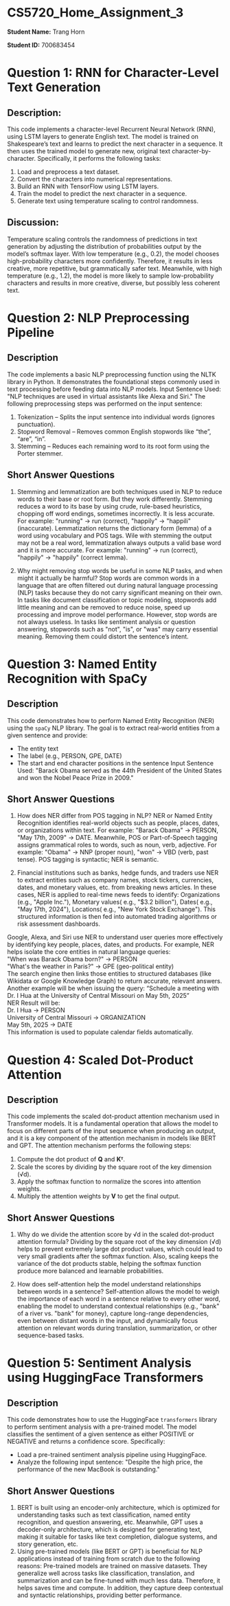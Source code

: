 # CS5720_Home_Assignment_3
**Student Name:** Trang Horn

**Student ID:** 700683454

# Question 1: RNN for Character-Level Text Generation 

## Description:

This code implements a character-level Recurrent Neural Network (RNN), using LSTM layers to generate English text. The model is trained on Shakespeare’s text and learns to predict the next character in a sequence. It then uses the trained model to generate new, original text character-by-character. Specifically, it performs the following tasks:
1. Load and preprocess a text dataset.
2. Convert the characters into numerical representations.
3. Build an RNN with TensorFlow using LSTM layers.
4. Train the model to predict the next character in a sequence.
5. Generate text using temperature scaling to control randomness.

## Discussion:
Temperature scaling controls the randomness of predictions in text generation by adjusting the distribution of probabilities output by the model’s softmax layer. With low temperature (e.g., 0.2), the model chooses high-probability characters more confidently. Therefore, it results in less creative, more repetitive, but grammatically safer text. Meanwhile, with high temperature (e.g., 1.2), the model is more likely to sample low-probability characters and results in more creative, diverse, but possibly less coherent text.

# Question 2: NLP Preprocessing Pipeline

## Description
The code implements a basic NLP preprocessing function using the NLTK library in Python. It demonstrates the foundational steps commonly used in text processing before feeding data into NLP models.
Input Sentence Used:
"NLP techniques are used in virtual assistants like Alexa and Siri."
The following preprocessing steps was performed on the input sentence:
1. Tokenization – Splits the input sentence into individual words (ignores punctuation).
2. Stopword Removal – Removes common English stopwords like “the”, “are”, “in”.
3. Stemming – Reduces each remaining word to its root form using the Porter stemmer.

## Short Answer Questions
1. Stemming and lemmatization are both techniques used in NLP to reduce words to their base or root form. But they work differently. Stemming reduces a word to its base by using crude, rule-based heuristics, chopping off word endings, sometimes incorrectly. It is less accurate. For example: "running" → run (correct), "happily" → "happili" (inaccurate).
Lemmatization returns the dictionary form (lemma) of a word using vocabulary and POS tags. Wile with stemming the output may not be a real word, lemmatization always outputs a valid base word and it is more accurate. For example: "running" → run (correct), "happily" → "happily" (correct lemma).

2. Why might removing stop words be useful in some NLP tasks, and when might it actually be harmful?
Stop words are common words in a language that are often filtered out during natural language processing (NLP) tasks because they do not carry significant meaning on their own. In tasks like document classification or topic modeling, stopwords add little meaning and can be removed to reduce noise, speed up processing and improve model performance. However, stop words are not always useless. In tasks like sentiment analysis or question answering, stopwords such as "not", "is", or "was" may carry essential meaning. Removing them could distort the sentence’s intent.

# Question 3: Named Entity Recognition with SpaCy 

## Description
This code demonstrates how to perform Named Entity Recognition (NER) using the `spaCy` NLP library. The goal is to extract real-world entities from a given sentence and provide:
- The entity text
- The label (e.g., PERSON, GPE, DATE)
- The start and end character positions in the sentence
Input Sentence Used:
"Barack Obama served as the 44th President of the United States and won the Nobel Peace Prize in 2009."

## Short Answer Questions
1. How does NER differ from POS tagging in NLP?
NER or Named Entity Recognition identifies real-world objects such as people, places, dates, or organizations within text. For example: "Barack Obama" → PERSON, "May 17th, 2009" → DATE. 
Meanwhile, POS or Part-of-Speech tagging assigns grammatical roles to words, such as noun, verb, adjective. For example: "Obama" → NNP (proper noun), "won" → VBD (verb, past tense). 
POS tagging is syntactic; NER is semantic.

2. Financial institutions such as banks, hedge funds, and traders use NER to extract entities such as company names, stock tickers, currencies, dates, and monetary values, etc. from breaking news articles. In these cases, NER is applied to real-time news feeds to identify: Organizations (e.g., "Apple Inc."), Monetary values( e.g., "$3.2 billion"), Dates( e.g., "May 17th, 2024"), Locations( e.g., "New York Stock Exchange"). This structured information is then fed into automated trading algorithms or risk assessment dashboards.
   
  Google, Alexa, and Siri use NER to understand user queries more effectively by identifying key people, places, dates, and products. For example, NER helps isolate the core entities in natural language queries:  
  "When was Barack Obama born?" → PERSON  
  "What's the weather in Paris?" → GPE (geo-political entity)  
  The search engine then links those entities to structured databases (like Wikidata or Google Knowledge Graph) to return accurate, relevant answers.
  Another example will be when issuing the query: “Schedule a meeting with Dr. I Hua at the University of Central Missouri on May 5th, 2025”  
  NER Result will be:  
  Dr. I Hua → PERSON  
  University of Central Missouri → ORGANIZATION  
  May 5th, 2025 → DATE  
  This information is used to populate calendar fields automatically.

# Question 4: Scaled Dot-Product Attention 

## Description
This code implements the scaled dot-product attention mechanism used in Transformer models. It is a fundamental operation that allows the model to focus on different parts of the input sequence when producing an output, and it is a key component of the attention mechanism in models like BERT and GPT.
The attention mechanism performs the following steps:
1. Compute the dot product of **Q** and **Kᵀ**.
2. Scale the scores by dividing by the square root of the key dimension (√d).
3. Apply the softmax function to normalize the scores into attention weights.
4. Multiply the attention weights by **V** to get the final output.

## Short Answer Questions
1. Why do we divide the attention score by √d in the scaled dot-product attention formula?
Dividing by the square root of the key dimension (√d) helps to prevent extremely large dot product values, which could lead to very small gradients after the softmax function.  Also, scaling keeps the variance of the dot products stable, helping the softmax function produce more balanced and learnable probabilities.

2. How does self-attention help the model understand relationships between words in a sentence?
Self-attention allows the model to weigh the importance of each word in a sentence relative to every other word, enabling the model to understand contextual relationships (e.g., "bank" of a river vs. "bank" for money), capture long-range dependencies, even between distant words in the input, and dynamically focus attention on relevant words during translation, summarization, or other sequence-based tasks.

# Question 5: Sentiment Analysis using HuggingFace Transformers

## Description
This code demonstrates how to use the HuggingFace `transformers` library to perform sentiment analysis with a pre-trained model. The model classifies the sentiment of a given sentence as either POSITIVE or NEGATIVE and returns a confidence score. Specifically:
- Load a pre-trained sentiment analysis pipeline using HuggingFace.
- Analyze the following input sentence: 
  "Despite the high price, the performance of the new MacBook is outstanding."

## Short Answer Questions
1. BERT is built using an encoder-only architecture, which is optimized for understanding tasks such as text classification, named entity recognition, and question answering, etc. Meanwhile, GPT uses a decoder-only architecture, which is designed for generating text, making it suitable for tasks like text completion, dialogue systems, and story generation, etc.
2. Using pre-trained models (like BERT or GPT) is beneficial for NLP applications instead of training from scratch due to the following reasons:
 Pre-trained models are trained on massive datasets. They generalize well across tasks like classification, translation, and summarization and can be fine-tuned with much less data. Therefore, it helps saves time and compute. In addition, they capture deep contextual and syntactic relationships, providing better performance.

